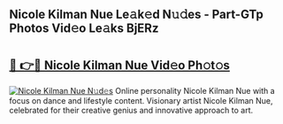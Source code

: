 ## Nicole Kilman Nue Le𝚊k𝚎d N𝚞𝚍es - Part-GTp Photos Vid𝚎o Le𝚊ks BjERz

# <h2><a href="http://fb8o32.evod.top/?m=Nicole+Kilman+Nue">🔗 👉🔴 Nicole Kilman Nue Vid𝚎o Ph𝚘t𝚘s</a></h2>

[![Nicole Kilman Nue N𝚞d𝚎s](https://i.imgur.com/8V9OHl7.gif)](http://fb8o32.evod.top/?m=Nicole+Kilman+Nue)
Online personality Nicole Kilman Nue with a focus on dance and lifestyle content. Visionary artist Nicole Kilman Nue, celebrated for their creative genius and innovative approach to art. 
